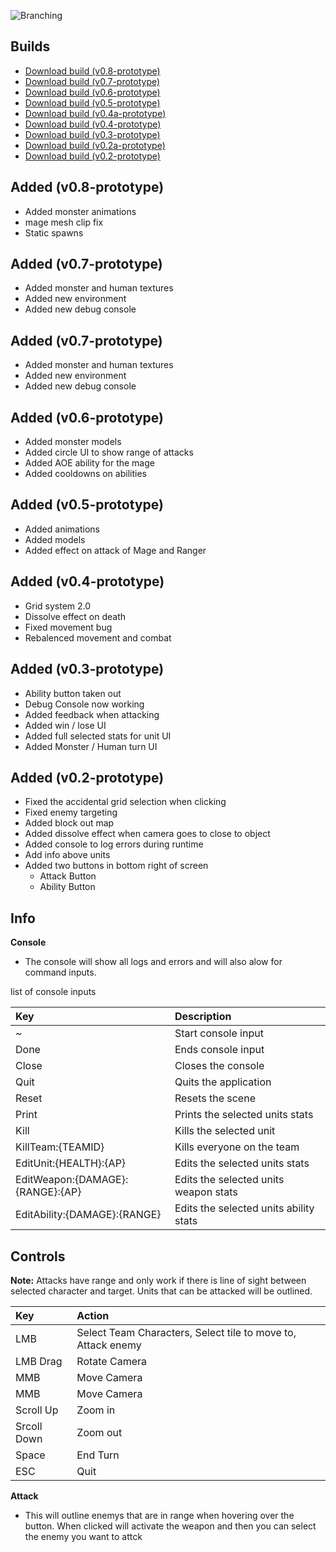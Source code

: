 ![Branching](https://i.imgur.com/1pkVvD4.png)

<h2>Builds</h2>

* [Download build (v0.8-prototype)](https://github.com/Mimy09/HuntsMan/releases/tag/v0.8-prototype "HuntsMan")
* [Download build (v0.7-prototype)](https://github.com/Mimy09/HuntsMan/releases/tag/v0.7-prototype "HuntsMan")
* [Download build (v0.6-prototype)](https://github.com/Mimy09/HuntsMan/releases/tag/v0.6-prototype "HuntsMan")
* [Download build (v0.5-prototype)](https://github.com/Mimy09/HuntsMan/releases/tag/v0.5-prototype "HuntsMan")
* [Download build (v0.4a-prototype)](https://github.com/Mimy09/HuntsMan/releases/tag/v0.4a-prototype "HuntsMan")
* [Download build (v0.4-prototype)](https://github.com/Mimy09/HuntsMan/releases/tag/v0.4-prototype "HuntsMan")
* [Download build (v0.3-prototype)](https://github.com/Mimy09/HuntsMan/releases/tag/v0.3-prototype "HuntsMan")
* [Download build (v0.2a-prototype)](https://github.com/Mimy09/HuntsMan/releases/tag/v0.2a-prototype "HuntsMan")
* [Download build (v0.2-prototype)](https://github.com/Mimy09/HuntsMan/releases/tag/v0.2-prototype "HuntsMan")

<h2>Added (v0.8-prototype)</h2>

* Added monster animations
* mage mesh clip fix
* Static spawns

<h2>Added (v0.7-prototype)</h2>

* Added monster and human textures
* Added new environment
* Added new debug console

<h2>Added (v0.7-prototype)</h2>

* Added monster and human textures
* Added new environment
* Added new debug console

<h2>Added (v0.6-prototype)</h2>

* Added monster models
* Added circle UI to show range of attacks
* Added AOE ability for the mage
* Added cooldowns on abilities

<h2>Added (v0.5-prototype)</h2>

* Added animations
* Added models
* Added effect on attack of Mage and Ranger

<h2>Added (v0.4-prototype)</h2>

* Grid system 2.0
* Dissolve effect on death
* Fixed movement bug
* Rebalenced movement and combat

<h2>Added (v0.3-prototype)</h2>

* Ability button taken out
* Debug Console now working 
* Added feedback when attacking
* Added win / lose UI
* Added full selected stats for unit UI
* Added Monster / Human turn UI

<h2>Added (v0.2-prototype)</h2>

* Fixed the accidental grid selection when clicking
* Fixed enemy targeting 
* Added block out map
* Added dissolve effect when camera goes to close to object
* Added console to log errors during runtime
* Add info above units
* Added two buttons in bottom right of screen
  * Attack Button
  * Ability Button


<h2>Info</h2>

<b>Console</b>
* The console will show all logs and errors and will also alow for command inputs.

list of console inputs

| Key          | Description       |
|:-------------|:------------------|
| ~        | Start console input             |
| Done        | Ends console input             |
| Close        | Closes the console            |
| Quit        | Quits the application            |
| Reset        | Resets the scene            |
| Print        | Prints the selected units stats            |
| Kill        | Kills the selected unit            |
| KillTeam:{TEAMID}        | Kills everyone on the team            |
| EditUnit:{HEALTH}:{AP}        | Edits the selected units stats            |
| EditWeapon:{DAMAGE}:{RANGE}:{AP}        | Edits the selected units weapon stats            |
| EditAbility:{DAMAGE}:{RANGE}        | Edits the selected units ability stats            |

<h2>Controls</h2>

<b>Note:</b> Attacks have range and only work if there is line of
sight between selected character and target. Units that can be attacked
will be outlined.

| Key          | Action            |
|:-------------|:------------------|
| LMB          | Select Team Characters, Select tile to move to, Attack enemy            |
| LMB Drag     | Rotate Camera             |
| MMB          | Move Camera            |
| MMB          | Move Camera            |
| Scroll Up    | Zoom in            |
| Srcoll Down  | Zoom out            |
| Space  | End Turn            |
| ESC  | Quit            |

<b>Attack</b>
* This will outline enemys that are in range when hovering over the button. When clicked will activate the weapon and then you can select the enemy you want to attck





